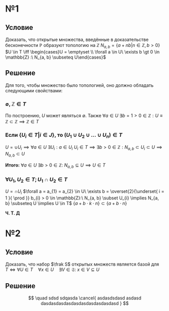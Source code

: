 # №1
## Условие
Доказать, что открытые множества, введённые в доказательстве бесконечности $\mathbb{P}$ образуют топологию на $\mathbb{Z}$
$N_{a, b} = \{ a + nb | n \in \mathbb{Z}, b > 0 \}$
$U \in T \iff \begin{cases}U = \emptyset \\ \forall a \in U\ \exists b \gt 0 \in \mathbb{Z} :\  N_{a, b} \subseteq U\end{cases}$

## Решение
Для того, чтобы множество было топологией, оно должно обладать следующими свойствами:
### $\emptyset, \mathbb{Z} \in T$
По построению, $U$ может являться $\emptyset$.
Также $\forall a \in U\ \exists b = 1 > 0 \in \mathbb{Z} : U \equiv \mathbb{Z} \subset \mathbb{Z} \implies \mathbb{Z} \in T$

### Если $\{ U_i\in T | i \in J\}$, то $(U_1 \cup U_2 \cup ... \cup U_n) \in  T$
$U = \cup U_{i} \implies \forall a \in U\ \exists U_{i}: a \in U_{i}$
$U_{i} \in T \implies \exists b > 0 \in \mathbb{Z}: N_{a, b} \subset U_{i} \subset U \implies N_{a, b} \subset U$

**Итого:**
$\forall a \in U\ \exists b > 0 \in \mathbb{Z}:\ N_{a, b} \subseteq U \implies U \in T$

###  $\forall U_{1}, U_{2} \in T; U_{1} \cap U_{2} \in T$
$U = \cap U_{i}$
$\forall a = a_{1} = a_{2} \in U\ \exists b = \overset{2}{\underset{ i = 1 }{ \prod }} b_{i} > 0 \in \mathbb{Z}:\ N_{a, b} \subset U_{i} \implies N_{a, b} \subseteq U \implies U \in T$
$\{ a + b \cdot k \cdot n \} \subset \{ a + b \cdot n \}$

**Ч. Т. Д**

# №2
## Условие
Доказать, что набор $\frak S$ открытых множеств является базой для $T \iff \forall U \in T \quad \forall x \in U \quad \exists V \in \mathfrak{S}:\ x \in V \subseteq U$

## Решение
$$
 \quad sdsd sdqasda \cancel{ asdasdsdasd asdasd dasdasdasdasdasdasdasdasdasdasd  } 
$$